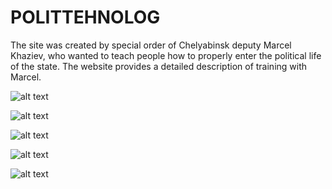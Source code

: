 # POLITTEHNOLOG
<p>
  The site was created by special order of Chelyabinsk deputy Marcel Khaziev, who wanted to teach people how 
  to properly enter the political life of the state. The website provides a detailed description of training with Marcel.
</p>

 ![alt text](https://sun9-43.userapi.com/impg/CMIPpvlTz4ZWHIWiHlvF2yENqbIJ453dVASWxg/09oPElk7rLU.jpg?size=2560x1423&quality=95&sign=8cee01102df172955b7df650f35a41d3&type=album)
 
 ![alt text](https://sun9-73.userapi.com/impg/M_YSCNIpF7Tcl0Qy-8DgAN5tvNmwmWQEYuws0Q/-_w_dRipUzg.jpg?size=1919x936&quality=95&sign=29f4024dc04ab980a07501eec323f3cb&type=album)
 
 ![alt text](https://sun9-22.userapi.com/impg/r_fSWksAinkVq6DwLYI9c1vB2ZN410FsDe38bw/bWr8aEE58Rg.jpg?size=1919x937&quality=95&sign=1974bb1d83a38b0fae8d57ed30ab0b12&type=album)
 
 ![alt text](https://sun9-7.userapi.com/impg/g3dKxf_jv8uqjPQwYfKTZnJTE-L8GdaMs3UWjA/N6_8ZpPFHBY.jpg?size=1919x936&quality=95&sign=1fafdc1dbb13ffabbeee3d13f8a00232&type=album)
 
  ![alt text](https://sun9-30.userapi.com/impg/NrgUBWVvfPYDTs7CpjnqSzfLq7nX5VkkPn3voQ/XcnZYczcqaY.jpg?size=1919x937&quality=95&sign=63151b5aece40b904509dae9466e9d9b&type=album)

